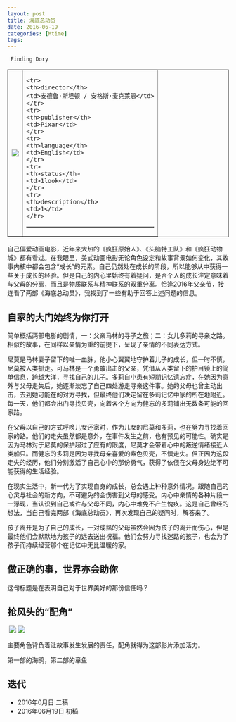 ```yaml
---
layout: post
title: 海底总动员
date: 2016-06-19
categories: [Mtime]
tags: 
---
```


```
 Finding Dory 
```
<html>
<body>

<table border="1">
<tr>
<td>
<img src = "http://img31.mtime.cn/pi/2016/06/14/170553.78477594_220X220.jpg">
</td>

<td>
<table border="1">

    <tr>
    <th>director</th>
    <td>安德鲁·斯坦顿 / 安格斯·麦克莱恩</td>
    </tr>
    <tr>
    <th>publisher</th>
    <td>Pixar</td>
    </tr>
    <tr>
    <th>language</th>
    <td>English</td>
    </tr>
    <tr>
    <th>status</th>
    <td>1look</td>
    </tr>
    <tr>
    <th>description</th>
    <td>1</td>
    </tr>


</table>
</td>

</tr>
</table>

</body>
</html>

自己偏爱动画电影，近年来大热的《疯狂原始人》、《头脑特工队》和《疯狂动物城》都有看过。在我眼里，美式动画电影无论角色设定和故事背景如何变化，其故事内核中都会包含“成长”的元素。自己仍然处在成长的阶段，所以能够从中获得一些关于成长的经验。但是自己的内心里始终有着疑问，是否个人的成长注定意味着与父母的分离，而且是物质联系与精神联系的双重分离。恰逢2016年父亲节，接连看了两部《海底总动员》，我找到了一些有助于回答上述问题的信息。

## 自家的大门始终为你打开

简单概括两部电影的剧情，一：父亲马林的寻子之旅；二：女儿多莉的寻亲之路。相似的故事，在同样以亲情为重的前提下，呈现了亲情的不同表达方式。

尼莫是马林妻子留下的唯一血脉，他小心翼翼地守护着儿子的成长，但一时不慎，尼莫被人类抓走。可马林是一个勇敢出击的父亲，凭借从人类留下的护目镜上的简单信息，跨越大洋，寻找自己的儿子。多莉自小患有短期记忆遗忘症，在她因为意外与父母走失后，她逐渐淡忘了自己四处游走寻亲这件事。她的父母也曾主动出击，去到她可能在的对方寻找，但最终他们决定留在多莉记忆中家的所在地附近。每一天，他们都会出门寻找贝壳，向着各个方向为健忘的多莉铺出无数条可能的回家路。

在父母以自己的方式呼唤儿女还家时，作为儿女的尼莫和多莉，也在努力寻找着回家的路。他们的走失虽然都是意外，在事件发生之前，也有预见的可能性。确实是因为马林对于尼莫的保护超过了应有的限度，尼莫才会带着心中的叛逆情绪接近人类船只。而健忘的多莉是因为寻找母亲喜爱的紫色贝壳，不慎走失。但正因为这段走失的经历，他们分别激活了自己心中的那份勇气，获得了依偎在父母身边绝不可能获得的生活经验。

在现实生活中，新一代为了实现自身的成长，总会遇上种种意外情况。跟随自己的心灵与社会的新方向，不可避免的会伤害到父母的感受。内心中亲情的各种片段一一浮现，当认识到自己或许与父母不同，内心中难免不产生愧疚。这是自己曾经的想法，当自己看完两部《海底总动员》，再次发现自己的疑问时，解答来了。

孩子离开是为了自己的成长，一对成熟的父母虽然会因为孩子的离开而伤心，但是最终他们会默默地为孩子的远去送出祝福。他们会努力寻找迷路的孩子，也会为了孩子而持续经营那个在记忆中无比温暖的家。

## 做正确的事，世界亦会助你

这句标题是在表明自己对于世界美好的那份信任吗？

## 抢风头的“配角”



​                                 ![](http://img31.mtime.cn/pi/2014/03/07/084506.16657320_220X220.jpg)                        ![](http://img31.mtime.cn/pi/2016/05/25/093004.52824253_220X220.jpg)

主要角色背负着让故事发生发展的责任，配角就得为这部影片添加活力。

第一部的海鸥，第二部的章鱼







## 迭代

* 2016年0月日 二稿
* 2016年06月19日 初稿